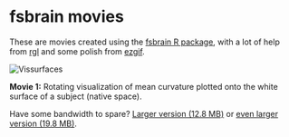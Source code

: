 # fsbrain movies

These are movies created using the [fsbrain R package](https://CRAN.R-project.org/package=fsbrain), with a lot of help from [rgl](https://CRAN.R-project.org/package=rgl) and some polish from [ezgif](http://ezgif.com).

![Vissurfaces](./fbrain_ezgif_annot_medium.gif?raw=true "Rotating brain mesh with mean curvature plotted onto it, rendered with fsbrain")

**Movie 1:** Rotating visualization of mean curvature plotted onto the white surface of a subject (native space). 

Have some bandwidth to spare? [Larger version (12.8 MB)](./fbrain_ezgif_annot_large.gif) or [even larger version (19.8 MB)](./fsbrain_ezgif_annot_insane.gif).
